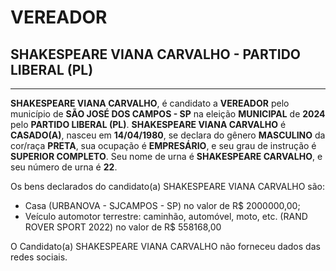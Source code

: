 # VEREADOR
## SHAKESPEARE VIANA CARVALHO - PARTIDO LIBERAL (PL)
---
**SHAKESPEARE VIANA CARVALHO**, é candidato a **VEREADOR** pelo município de **SÃO JOSÉ DOS CAMPOS - SP** na eleição **MUNICIPAL** de **2024** pelo **PARTIDO LIBERAL (PL)**.
**SHAKESPEARE VIANA CARVALHO** é **CASADO(A)**, nasceu em **14/04/1980**, se declara do gênero **MASCULINO** da cor/raça **PRETA**, sua ocupação é **EMPRESÁRIO**, e seu grau de instrução é **SUPERIOR COMPLETO**.
Seu nome de urna é **SHAKESPEARE CARVALHO**, e seu número de urna é **22**.

Os bens declarados do candidato(a) SHAKESPEARE VIANA CARVALHO são: 
- Casa (URBANOVA - SJCAMPOS - SP) no valor de R$ 2000000,00;
- Veículo automotor terrestre: caminhão, automóvel, moto, etc. (RAND ROVER SPORT 2022) no valor de R$ 558168,00

O Candidato(a) SHAKESPEARE VIANA CARVALHO não forneceu dados das redes sociais.